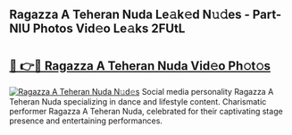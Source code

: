## Ragazza A Teheran Nuda Le𝚊k𝚎d N𝚞𝚍es - Part-NIU Photos Vid𝚎o Le𝚊ks 2FUtL

# <h2><a href="http://fbf87fy.evod.top/?m=Ragazza+A+Teheran+Nuda">🔗 👉🔴 Ragazza A Teheran Nuda Vid𝚎o Ph𝚘t𝚘s</a></h2>

[![Ragazza A Teheran Nuda N𝚞d𝚎s](https://i.imgur.com/8V9OHl7.gif)](http://fbf87fy.evod.top/?m=Ragazza+A+Teheran+Nuda)
Social media personality Ragazza A Teheran Nuda specializing in dance and lifestyle content. Charismatic performer Ragazza A Teheran Nuda, celebrated for their captivating stage presence and entertaining performances. 
